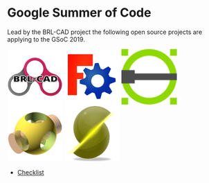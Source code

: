 # Google Summer of Code

Lead by the BRL-CAD project the following open source projects are applying to the GSoC 2019.

![BRL-CAD Logo](assets/logos/brlcad_128.png) ![FreeCAD Logo](assets/logos/freecad_128.png) ![LibreCAD Logo](assets/logos/librecad_128.png) ![OpenSCAD Logo](assets/logos/openscad_128.png) ![Slic3r Logo](assets/logos/slic3r_128.png)

* [Checklist](checklist.html)
